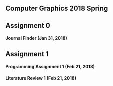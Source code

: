 ## Computer Graphics 2018 Spring
## Assignment 0
#### Journal Finder (Jan 31, 2018)
## Assignment 1
#### Programming Assignment 1 (Feb 21, 2018)
#### Literature Review 1 (Feb 21, 2018)
